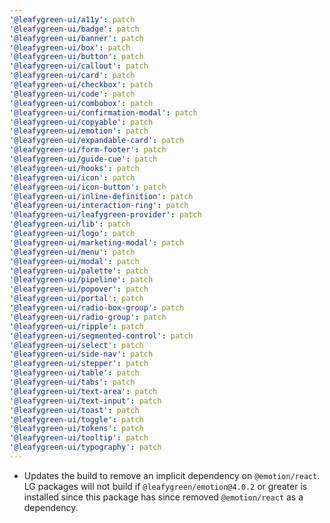 ```yaml
---
'@leafygreen-ui/a11y': patch
'@leafygreen-ui/badge': patch
'@leafygreen-ui/banner': patch
'@leafygreen-ui/box': patch
'@leafygreen-ui/button': patch
'@leafygreen-ui/callout': patch
'@leafygreen-ui/card': patch
'@leafygreen-ui/checkbox': patch
'@leafygreen-ui/code': patch
'@leafygreen-ui/combobox': patch
'@leafygreen-ui/confirmation-modal': patch
'@leafygreen-ui/copyable': patch
'@leafygreen-ui/emotion': patch
'@leafygreen-ui/expandable-card': patch
'@leafygreen-ui/form-footer': patch
'@leafygreen-ui/guide-cue': patch
'@leafygreen-ui/hooks': patch
'@leafygreen-ui/icon': patch
'@leafygreen-ui/icon-button': patch
'@leafygreen-ui/inline-definition': patch
'@leafygreen-ui/interaction-ring': patch
'@leafygreen-ui/leafygreen-provider': patch
'@leafygreen-ui/lib': patch
'@leafygreen-ui/logo': patch
'@leafygreen-ui/marketing-modal': patch
'@leafygreen-ui/menu': patch
'@leafygreen-ui/modal': patch
'@leafygreen-ui/palette': patch
'@leafygreen-ui/pipeline': patch
'@leafygreen-ui/popover': patch
'@leafygreen-ui/portal': patch
'@leafygreen-ui/radio-box-group': patch
'@leafygreen-ui/radio-group': patch
'@leafygreen-ui/ripple': patch
'@leafygreen-ui/segmented-control': patch
'@leafygreen-ui/select': patch
'@leafygreen-ui/side-nav': patch
'@leafygreen-ui/stepper': patch
'@leafygreen-ui/table': patch
'@leafygreen-ui/tabs': patch
'@leafygreen-ui/text-area': patch
'@leafygreen-ui/text-input': patch
'@leafygreen-ui/toast': patch
'@leafygreen-ui/toggle': patch
'@leafygreen-ui/tokens': patch
'@leafygreen-ui/tooltip': patch
'@leafygreen-ui/typography': patch
---
```


- Updates the build to remove an implicit dependency on `@emotion/react`. LG packages will not build if `@leafygreen/emotion@4.0.2` or greater is installed since this package has since removed `@emotion/react` as a dependency.
